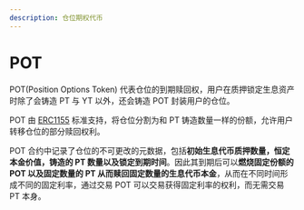 ```yaml
---
description: 仓位期权代币
---
```


# POT

POT(Position Options Token) 代表仓位的到期赎回权，用户在质押锁定生息资产时除了会铸造 PT 与 YT 以外，还会铸造 POT 封装用户的仓位。

POT 由 [ERC1155](https://eips.ethereum.org/EIPS/eip-1155) 标准支持，将仓位分割为和 PT 铸造数量一样的份额，允许用户转移仓位的部分赎回权利。

POT 合约中记录了仓位的不可更改的元数据，包括**初始生息代币质押数量，恒定本金价值，铸造的 PT 数量以及锁定到期时间**。因此其到期后可以**燃烧固定份额的 POT 以及固定数量的 PT 从而赎回固定数量的生息代币本金**，从而在不同时间形成不同的固定利率，通过交易 POT 可以交易获得固定利率的权利，而无需交易 PT 本身。
